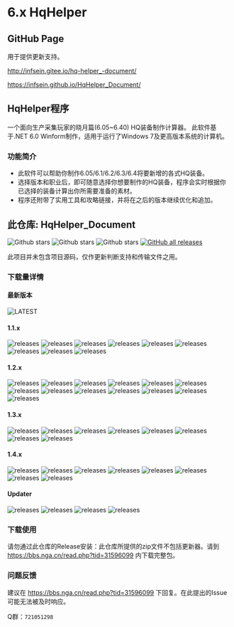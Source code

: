 # 6.x HqHelper

## GitHub Page

用于提供更新支持。

http://infsein.gitee.io/hq-helper_-document/

https://infsein.github.io/HqHelper_Document/

## HqHelper程序

一个面向生产采集玩家的晓月篇(6.05~6.40) HQ装备制作计算器。
此软件基于.NET 6.0 Winform制作，适用于运行了Windows 7及更高版本系统的计算机。

### 功能简介

- 此软件可以帮助你制作6.05/6.1/6.2/6.3/6.4将要新增的各式HQ装备。
- 选择版本和职业后，即可随意选择你想要制作的HQ装备，程序会实时根据你已选择的装备计算出你所需要准备的素材。
- 程序还附带了实用工具和攻略链接，并将在之后的版本继续优化和追加。

## 此仓库: HqHelper_Document

![Github stars](https://img.shields.io/github/issues/InfSein/HqHelper_Document.svg) ![Github stars](https://img.shields.io/github/forks/InfSein/HqHelper_Document.svg) ![Github stars](https://img.shields.io/github/stars/InfSein/HqHelper_Document.svg) [![GitHub all releases](https://img.shields.io/github/downloads/InfSein/HqHelper_Document/total)](https://github.com/InfSein/HqHelper_Document/releases) 

此项目并未包含项目源码，仅作更新判断支持和传输文件之用。

### 下载量详情

#### 最新版本
![LATEST](https://img.shields.io/github/downloads-pre/InfSein/HqHelper_Document/latest/total)

#### 1.1.x
![releases](https://img.shields.io/github/downloads-pre/InfSein/HqHelper_Document/v1.1.12/total) ![releases](https://img.shields.io/github/downloads-pre/InfSein/HqHelper_Document/v1.1.13/total) ![releases](https://img.shields.io/github/downloads-pre/InfSein/HqHelper_Document/v1.1.14/total) ![releases](https://img.shields.io/github/downloads-pre/InfSein/HqHelper_Document/v1.1.15/total) ![releases](https://img.shields.io/github/downloads-pre/InfSein/HqHelper_Document/v1.1.16/total) ![releases](https://img.shields.io/github/downloads-pre/InfSein/HqHelper_Document/v1.1.17/total) ![releases](https://img.shields.io/github/downloads-pre/InfSein/HqHelper_Document/v1.1.18/total) ![releases](https://img.shields.io/github/downloads-pre/InfSein/HqHelper_Document/v1.1.19/total) ![releases](https://img.shields.io/github/downloads-pre/InfSein/HqHelper_Document/v1.1.20/total) 

#### 1.2.x
![releases](https://img.shields.io/github/downloads-pre/InfSein/HqHelper_Document/v1.2.0/total) ![releases](https://img.shields.io/github/downloads-pre/InfSein/HqHelper_Document/v1.2.1/total) ![releases](https://img.shields.io/github/downloads-pre/InfSein/HqHelper_Document/v1.2.2/total) ![releases](https://img.shields.io/github/downloads-pre/InfSein/HqHelper_Document/v1.2.3/total) ![releases](https://img.shields.io/github/downloads-pre/InfSein/HqHelper_Document/v1.2.4/total) ![releases](https://img.shields.io/github/downloads-pre/InfSein/HqHelper_Document/v1.2.5/total) ![releases](https://img.shields.io/github/downloads-pre/InfSein/HqHelper_Document/v1.2.6/total) ![releases](https://img.shields.io/github/downloads-pre/InfSein/HqHelper_Document/v1.2.7/total) ![releases](https://img.shields.io/github/downloads-pre/InfSein/HqHelper_Document/v1.2.8/total) ![releases](https://img.shields.io/github/downloads-pre/InfSein/HqHelper_Document/v1.2.9/total) ![releases](https://img.shields.io/github/downloads-pre/InfSein/HqHelper_Document/v1.2.10/total) ![releases](https://img.shields.io/github/downloads-pre/InfSein/HqHelper_Document/v1.2.11/total) ![releases](https://img.shields.io/github/downloads-pre/InfSein/HqHelper_Document/v1.2.12/total)  

#### 1.3.x
![releases](https://img.shields.io/github/downloads-pre/InfSein/HqHelper_Document/v1.3.0/total) ![releases](https://img.shields.io/github/downloads-pre/InfSein/HqHelper_Document/v1.3.1/total) ![releases](https://img.shields.io/github/downloads-pre/InfSein/HqHelper_Document/v1.3.2/total) ![releases](https://img.shields.io/github/downloads-pre/InfSein/HqHelper_Document/v1.3.3/total) ![releases](https://img.shields.io/github/downloads-pre/InfSein/HqHelper_Document/v1.3.4/total) ![releases](https://img.shields.io/github/downloads-pre/InfSein/HqHelper_Document/v1.3.5/total) ![releases](https://img.shields.io/github/downloads-pre/InfSein/HqHelper_Document/v1.3.6/total) ![releases](https://img.shields.io/github/downloads-pre/InfSein/HqHelper_Document/v1.3.7/total)

#### 1.4.x
![releases](https://img.shields.io/github/downloads-pre/InfSein/HqHelper_Document/v1.4.0/total) ![releases](https://img.shields.io/github/downloads-pre/InfSein/HqHelper_Document/v1.4.1/total) ![releases](https://img.shields.io/github/downloads-pre/InfSein/HqHelper_Document/v1.4.2/total) ![releases](https://img.shields.io/github/downloads-pre/InfSein/HqHelper_Document/v1.4.3/total) ![releases](https://img.shields.io/github/downloads-pre/InfSein/HqHelper_Document/v1.4.4/total) ![releases](https://img.shields.io/github/downloads-pre/InfSein/HqHelper_Document/v1.4.5/total) ![releases](https://img.shields.io/github/downloads-pre/InfSein/HqHelper_Document/v1.4.6/total) ![releases](https://img.shields.io/github/downloads-pre/InfSein/HqHelper_Document/v1.4.7/total)

#### Updater
![releases](https://img.shields.io/github/downloads-pre/InfSein/HqHelper_Document/upd.v2/total) ![releases](https://img.shields.io/github/downloads-pre/InfSein/HqHelper_Document/upd.v3/total) ![releases](https://img.shields.io/github/downloads-pre/InfSein/HqHelper_Document/upd.v4/total) ![releases](https://img.shields.io/github/downloads-pre/InfSein/HqHelper_Document/upd.v5a/total)

### 下载使用

请勿通过此仓库的Release安装：此仓库所提供的zip文件不包括更新器。请到 https://bbs.nga.cn/read.php?tid=31596099 内下载完整包。

### 问题反馈

建议在 https://bbs.nga.cn/read.php?tid=31596099 下回复。在此提出的Issue可能无法被及时响应。

Q群：`721051298`

